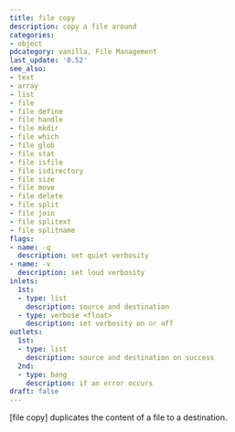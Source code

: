 ```yaml
---
title: file copy
description: copy a file around
categories:
- object
pdcategory: vanilla, File Management
last_update: '0.52'
see_also:
- text
- array
- list
- file
- file define
- file handle
- file mkdir
- file which
- file glob
- file stat
- file isfile
- file isdirectory
- file size
- file move
- file delete
- file split
- file join
- file splitext
- file splitname
flags:
- name: -q
  description: set quiet verbosity
- name: -v
  description: set loud verbosity
inlets:
  1st:
  - type: list
    description: source and destination
  - type: verbose <float>
    description: set verbosity on or off
outlets:
  1st:
  - type: list
    description: source and destination on success
  2nd:
  - type: bang
    description: if an error occurs
draft: false
---
```

[file copy] duplicates the content of a file to a destination.
